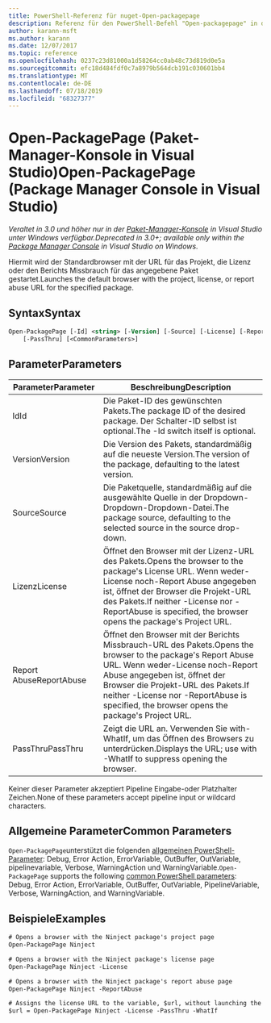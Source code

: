 ```yaml
---
title: PowerShell-Referenz für nuget-Open-packagepage
description: Referenz für den PowerShell-Befehl "Open-packagepage" in der nuget-Paket-Manager-Konsole in Visual Studio.
author: karann-msft
ms.author: karann
ms.date: 12/07/2017
ms.topic: reference
ms.openlocfilehash: 0237c23d81000a1d58264cc0ab48c73d819d0e5a
ms.sourcegitcommit: efc18d484fdf0c7a8979b564dcb191c030601bb4
ms.translationtype: MT
ms.contentlocale: de-DE
ms.lasthandoff: 07/18/2019
ms.locfileid: "68327377"
---
```

# <a name="open-packagepage-package-manager-console-in-visual-studio"></a><span data-ttu-id="aaea4-103">Open-PackagePage (Paket-Manager-Konsole in Visual Studio)</span><span class="sxs-lookup"><span data-stu-id="aaea4-103">Open-PackagePage (Package Manager Console in Visual Studio)</span></span>

<span data-ttu-id="aaea4-104">*Veraltet in 3.0 und höher nur in der [Paket-Manager-Konsole](../../consume-packages/install-use-packages-powershell.md) in Visual Studio unter Windows verfügbar.*</span><span class="sxs-lookup"><span data-stu-id="aaea4-104">*Deprecated in 3.0+; available only within the [Package Manager Console](../../consume-packages/install-use-packages-powershell.md) in Visual Studio on Windows.*</span></span>

<span data-ttu-id="aaea4-105">Hiermit wird der Standardbrowser mit der URL für das Projekt, die Lizenz oder den Berichts Missbrauch für das angegebene Paket gestartet.</span><span class="sxs-lookup"><span data-stu-id="aaea4-105">Launches the default browser with the project, license, or report abuse URL for the specified package.</span></span>

## <a name="syntax"></a><span data-ttu-id="aaea4-106">Syntax</span><span class="sxs-lookup"><span data-stu-id="aaea4-106">Syntax</span></span>

```ps
Open-PackagePage [-Id] <string> [-Version] [-Source] [-License] [-ReportAbuse]
    [-PassThru] [<CommonParameters>]
```

## <a name="parameters"></a><span data-ttu-id="aaea4-107">Parameter</span><span class="sxs-lookup"><span data-stu-id="aaea4-107">Parameters</span></span>

| <span data-ttu-id="aaea4-108">Parameter</span><span class="sxs-lookup"><span data-stu-id="aaea4-108">Parameter</span></span> | <span data-ttu-id="aaea4-109">Beschreibung</span><span class="sxs-lookup"><span data-stu-id="aaea4-109">Description</span></span> |
| --- | --- |
| <span data-ttu-id="aaea4-110">Id</span><span class="sxs-lookup"><span data-stu-id="aaea4-110">Id</span></span> | <span data-ttu-id="aaea4-111">Die Paket-ID des gewünschten Pakets.</span><span class="sxs-lookup"><span data-stu-id="aaea4-111">The package ID of the desired package.</span></span> <span data-ttu-id="aaea4-112">Der Schalter-ID selbst ist optional.</span><span class="sxs-lookup"><span data-stu-id="aaea4-112">The -Id switch itself is optional.</span></span> |
| <span data-ttu-id="aaea4-113">Version</span><span class="sxs-lookup"><span data-stu-id="aaea4-113">Version</span></span> | <span data-ttu-id="aaea4-114">Die Version des Pakets, standardmäßig auf die neueste Version.</span><span class="sxs-lookup"><span data-stu-id="aaea4-114">The version of the package, defaulting to the latest version.</span></span> |
| <span data-ttu-id="aaea4-115">Source</span><span class="sxs-lookup"><span data-stu-id="aaea4-115">Source</span></span> | <span data-ttu-id="aaea4-116">Die Paketquelle, standardmäßig auf die ausgewählte Quelle in der Dropdown-Dropdown-Dropdown-Datei.</span><span class="sxs-lookup"><span data-stu-id="aaea4-116">The package source, defaulting to the selected source in the source drop-down.</span></span> |
| <span data-ttu-id="aaea4-117">Lizenz</span><span class="sxs-lookup"><span data-stu-id="aaea4-117">License</span></span> | <span data-ttu-id="aaea4-118">Öffnet den Browser mit der Lizenz-URL des Pakets.</span><span class="sxs-lookup"><span data-stu-id="aaea4-118">Opens the browser to the package's License URL.</span></span> <span data-ttu-id="aaea4-119">Wenn weder-License noch-Report Abuse angegeben ist, öffnet der Browser die Projekt-URL des Pakets.</span><span class="sxs-lookup"><span data-stu-id="aaea4-119">If neither -License nor -ReportAbuse is specified, the browser opens the package's Project URL.</span></span> |
| <span data-ttu-id="aaea4-120">Report Abuse</span><span class="sxs-lookup"><span data-stu-id="aaea4-120">ReportAbuse</span></span> | <span data-ttu-id="aaea4-121">Öffnet den Browser mit der Berichts Missbrauch-URL des Pakets.</span><span class="sxs-lookup"><span data-stu-id="aaea4-121">Opens the browser to the package's Report Abuse URL.</span></span> <span data-ttu-id="aaea4-122">Wenn weder-License noch-Report Abuse angegeben ist, öffnet der Browser die Projekt-URL des Pakets.</span><span class="sxs-lookup"><span data-stu-id="aaea4-122">If neither -License nor -ReportAbuse is specified, the browser opens the package's Project URL.</span></span> |
| <span data-ttu-id="aaea4-123">PassThru</span><span class="sxs-lookup"><span data-stu-id="aaea4-123">PassThru</span></span> | <span data-ttu-id="aaea4-124">Zeigt die URL an. Verwenden Sie with-WhatIf, um das Öffnen des Browsers zu unterdrücken.</span><span class="sxs-lookup"><span data-stu-id="aaea4-124">Displays the URL; use with -WhatIf to suppress opening the browser.</span></span> |

<span data-ttu-id="aaea4-125">Keiner dieser Parameter akzeptiert Pipeline Eingabe-oder Platzhalter Zeichen.</span><span class="sxs-lookup"><span data-stu-id="aaea4-125">None of these parameters accept pipeline input or wildcard characters.</span></span>

## <a name="common-parameters"></a><span data-ttu-id="aaea4-126">Allgemeine Parameter</span><span class="sxs-lookup"><span data-stu-id="aaea4-126">Common Parameters</span></span>

<span data-ttu-id="aaea4-127">`Open-PackagePage`unterstützt die folgenden [allgemeinen PowerShell-Parameter](http://go.microsoft.com/fwlink/?LinkID=113216): Debug, Error Action, ErrorVariable, OutBuffer, OutVariable, pipelinevariable, Verbose, WarningAction und WarningVariable.</span><span class="sxs-lookup"><span data-stu-id="aaea4-127">`Open-PackagePage` supports the following [common PowerShell parameters](http://go.microsoft.com/fwlink/?LinkID=113216): Debug, Error Action, ErrorVariable, OutBuffer, OutVariable, PipelineVariable, Verbose, WarningAction, and WarningVariable.</span></span>

## <a name="examples"></a><span data-ttu-id="aaea4-128">Beispiele</span><span class="sxs-lookup"><span data-stu-id="aaea4-128">Examples</span></span>

```ps
# Opens a browser with the Ninject package's project page
Open-PackagePage Ninject

# Opens a browser with the Ninject package's license page
Open-PackagePage Ninject -License

# Opens a browser with the Ninject package's report abuse page  
Open-PackagePage Ninject -ReportAbuse

# Assigns the license URL to the variable, $url, without launching the browser
$url = Open-PackagePage Ninject -License -PassThru -WhatIf
```
